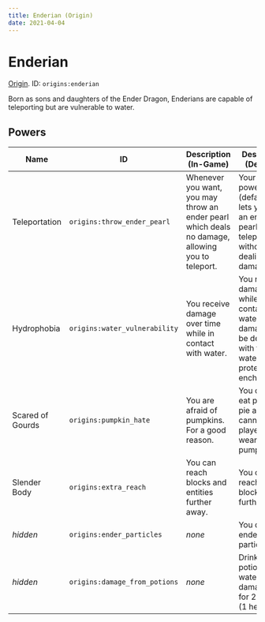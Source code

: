 ```yaml
---
title: Enderian (Origin)
date: 2021-04-04
---
```

# Enderian

[Origin](../origins.md). ID: `origins:enderian`

Born as sons and daughters of the Ender Dragon, Enderians are capable of teleporting but are vulnerable to water.

## Powers

Name | ID | Description (In-Game) | Description (Detailed)
-----|----|-----------------------|------------------------
Teleportation | `origins:throw_ender_pearl` | Whenever you want, you may throw an ender pearl which deals no damage, allowing you to teleport. | Your active power (default: G) lets you trow an ender pearl which teleports you without dealing damage.
Hydrophobia | `origins:water_vulnerability` | You receive damage over time while in contact with water. | You receive damage while in contact with water. The damage can be delayed with the water protection enchantment.
Scared of Gourds | `origins:pumpkin_hate` | You are afraid of pumpkins. For a good reason. | You cannot eat pumpkin pie and you cannot see players wearing a pumpkin.
Slender Body | `origins:extra_reach` | You can reach blocks and entities further away. | You can reach 1.5 blocks further away.
_hidden_ | `origins:ender_particles` | _none_ | You display ender particles.
_hidden_ | `origins:damage_from_potions` | _none_ | Drinking potions or water damages you for 2 points (1 heart).

